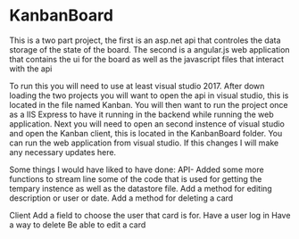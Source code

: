 # KanbanBoard
This is a two part project, the first is an asp.net api that controles the data storage of the state of the board. The second is a angular.js web application that contains the ui for the board as well as the javascript files that interact with the api

To run this you will need to use at least visual studio 2017. After down loading the two projects you will want to open the api in visual studio, this is located in the file named Kanban. You will then want to run the project once as a IIS Express to have it running in the backend while running the web application. Next you will need to open an second instence of visual studio and open the Kanban client, this is located in the KanbanBoard folder. You can run the web application from visual studio. 
If this changes I will make any necessary updates here.

Some things I would have liked to have done:
  API-
    Added some more functions to stream line some of the code that is used for getting the tempary instence as well as the datastore file.
    Add a method for editing description or user or date.
    Add a method for deleting a card
    
  Client
    Add a field to choose the user that card is for. 
    Have a user log in
    Have a way to delete
    Be able to edit a card
